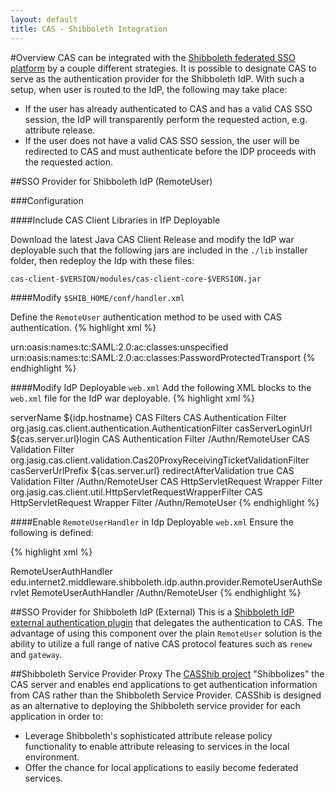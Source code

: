 ```yaml
---
layout: default
title: CAS - Shibboleth Integration
---
```

<a name="Overview">  </a>
#Overview
CAS can be integrated with the [Shibboleth federated SSO platform](http://shibboleth.net/) by a couple different strategies. It is possible to designate CAS to serve as the authentication provider for the Shibboleth IdP. With such a setup, when user is routed to the IdP, the following may take place:

- If the user has already authenticated to CAS and has a valid CAS SSO session, the IdP will transparently perform the requested action, e.g. attribute release.
- If the user does not have a valid CAS SSO session, the user will be redirected to CAS and must authenticate before the IDP proceeds with the requested action.

<a name="SSOProviderforShibbolethIdP(RemoteUser)">  </a>
##SSO Provider for Shibboleth IdP (RemoteUser)

<a name="Configuration">  </a>
###Configuration

<a name="IncludeCASClientLibrariesinIfPDeployable">  </a>
####Include CAS Client Libraries in IfP Deployable

Download the latest Java CAS Client Release and modify the IdP war deployable such that the following jars are included in the `./lib` installer folder, then redeploy the Idp with these files:

    cas-client-$VERSION/modules/cas-client-core-$VERSION.jar

<a name="Modify$SHIB_HOME/conf/handler.xml">  </a>
####Modify `$SHIB_HOME/conf/handler.xml`

Define the `RemoteUser` authentication method to be used with CAS authentication.
{% highlight xml %}
<!-- Remote User handler for CAS support -->
<LoginHandler xsi:type="RemoteUser">
  <AuthenticationMethod>
    urn:oasis:names:tc:SAML:2.0:ac:classes:unspecified
  </AuthenticationMethod>
  <AuthenticationMethod>
    urn:oasis:names:tc:SAML:2.0:ac:classes:PasswordProtectedTransport
  </AuthenticationMethod>
</LoginHandler>
{% endhighlight %}

<a name="ModifyIdPDeployableweb.xml">  </a>
####Modify IdP Deployable `web.xml`
Add the following XML blocks to the `web.xml` file for the IdP war deployable. 
{% highlight xml %}
<!-- For CAS client support -->
<context-param>
  <param-name>serverName</param-name>
  <param-value>${idp.hostname}</param-value>
</context-param>
CAS Filters
<!-- CAS client filters -->
<filter>
  <filter-name>CAS Authentication Filter</filter-name>
  <filter-class>
      org.jasig.cas.client.authentication.AuthenticationFilter
  </filter-class>
  <init-param>
    <param-name>casServerLoginUrl</param-name>
    <param-value>${cas.server.url}login</param-value>
  </init-param>
</filter>
 
<filter-mapping>
  <filter-name>CAS Authentication Filter</filter-name>
  <url-pattern>/Authn/RemoteUser</url-pattern>
</filter-mapping>
  
<filter>
  <filter-name>CAS Validation Filter</filter-name>
  <filter-class>
    org.jasig.cas.client.validation.Cas20ProxyReceivingTicketValidationFilter
  </filter-class>
  <init-param>
    <param-name>casServerUrlPrefix</param-name>
    <param-value>${cas.server.url}</param-value>
  </init-param>
  <init-param>
    <param-name>redirectAfterValidation</param-name>
    <param-value>true</param-value>
  </init-param>
</filter>
  
<filter-mapping>
  <filter-name>CAS Validation Filter</filter-name>
  <url-pattern>/Authn/RemoteUser</url-pattern>
</filter-mapping>
  
<filter>
  <filter-name>CAS HttpServletRequest Wrapper Filter</filter-name>
  <filter-class>
    org.jasig.cas.client.util.HttpServletRequestWrapperFilter
  </filter-class>
</filter>
  
<filter-mapping>
  <filter-name>CAS HttpServletRequest Wrapper Filter</filter-name>
  <url-pattern>/Authn/RemoteUser</url-pattern>
</filter-mapping>
{% endhighlight %}

<a name="EnableRemoteUserHandlerinIdpDeployableweb.xml">  </a>
####Enable `RemoteUserHandler` in Idp Deployable `web.xml`
Ensure the following is defined:

{% highlight xml %}
<!-- Servlet protected by container user for RemoteUser authentication -->
<servlet>
  <servlet-name>RemoteUserAuthHandler</servlet-name>
  <servlet-class>edu.internet2.middleware.shibboleth.idp.authn.provider.RemoteUserAuthServlet</servlet-class>
</servlet>
  
<servlet-mapping>
  <servlet-name>RemoteUserAuthHandler</servlet-name>
  <url-pattern>/Authn/RemoteUser</url-pattern>
</servlet-mapping>
{% endhighlight %}

<a name="SSOProviderforShibbolethIdP(External)">  </a>
##SSO Provider for Shibboleth IdP (External)
This is a [Shibboleth IdP external authentication plugin](https://github.com/Unicon/shib-cas-authenticator) that delegates the authentication to CAS. The advantage of using this component over the plain `RemoteUser`  solution is the ability to utilize a full range of native CAS protocol features such as `renew` and `gateway`. 

<a name="ShibbolethServiceProviderProxy">  </a>
##Shibboleth Service Provider Proxy
The [CASShib project](https://code.google.com/p/casshib/) "Shibbolizes" the CAS server and enables end applications to get authentication information from CAS rather than the Shibboleth Service Provider. CASShib is designed as an alternative to deploying the Shibboleth service provider for each application in order to:

- Leverage Shibboleth's sophisticated attribute release policy functionality to enable attribute releasing to services in the local environment.
- Offer the chance for local applications to easily become federated services.
